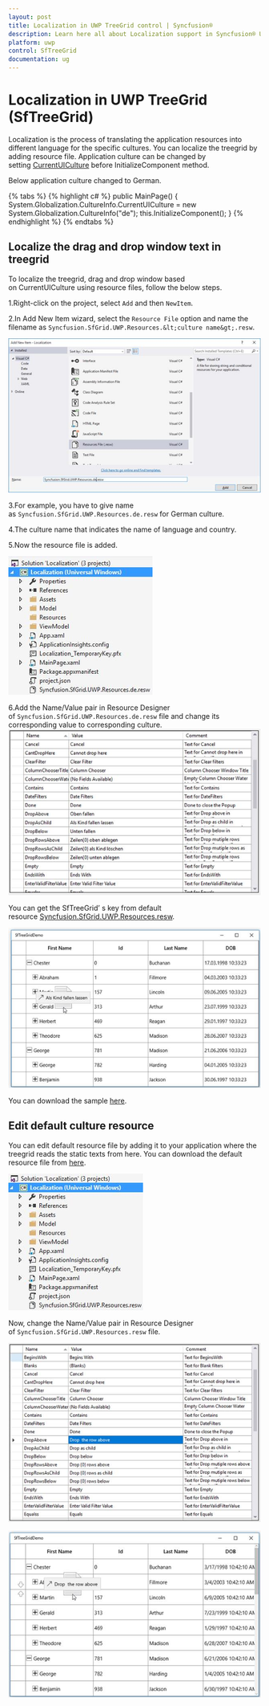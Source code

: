 ```yaml
---
layout: post
title: Localization in UWP TreeGrid control | Syncfusion®
description: Learn here all about Localization support in Syncfusion® UWP TreeGrid (SfTreeGrid) control and more.
platform: uwp
control: SfTreeGrid
documentation: ug
---
```


# Localization in UWP TreeGrid (SfTreeGrid)

Localization is the process of translating the application resources into different language for the specific cultures. You can localize the treegrid by adding resource file. Application culture can be changed by setting [CurrentUICulture](https://msdn.microsoft.com/en-us/library/system.globalization.cultureinfo.currentuiculture.aspx) before InitializeComponent method.

Below application culture changed to German.

{% tabs %}
{% highlight c# %}
public MainPage()
{
    System.Globalization.CultureInfo.CurrentUICulture = new System.Globalization.CultureInfo("de");
    this.InitializeComponent();
}
{% endhighlight %}
{% endtabs %}

## Localize the drag and drop window text in treegrid

To localize the treegrid, drag and drop window based on CurrentUICulture using resource files, follow the below steps.

1.Right-click on the project, select `Add` and then `NewItem`.

2.In Add New Item wizard, select the `Resource File` option and name the filename as `Syncfusion.SfGrid.UWP.Resources.&lt;culture name&gt;.resw`.

![Creating resource file](Localization_images/Localization_img1.jpeg)

3.For example, you have to give name as `Syncfusion.SfGrid.UWP.Resources.de.resw` for German culture.

4.The culture name that indicates the name of language and country.

5.Now the resource file is added.

![Added the created resource file](Localization_images/Localization_img2.jpeg)

6.Add the Name/Value pair in Resource Designer of `Syncfusion.SfGrid.UWP.Resources.de.resw` file and change its corresponding value to corresponding culture.
![Providing the resources as per culture](Localization_images/Localization_img3.jpeg)

You can get the SfTreeGrid’ s key from default resource [Syncfusion.SfGrid.UWP.Resources.resw](http://www.syncfusion.com/downloads/support/directtrac/general/ze/Syncfusion.SfGrid.UWP.Resources-531431521.zip).

![Drag drop window of UWP treegrid with localized string](Localization_images/Localization_img4.jpeg)

You can download the sample [here](https://github.com/SyncfusionExamples/how-to-localize-the-drag-and-drop-window-text-in-treegrid/tree/master/UWP).

## Edit default culture resource 

You can edit default resource file by adding it to your application where the treegrid reads the static texts from here. You can download the default resource file from [here](http://www.syncfusion.com/downloads/support/directtrac/general/ze/Syncfusion.SfGrid.UWP.Resources-531431521.zip).

![Default resource file](Localization_images/Localization_img5.jpeg)

Now, change the Name/Value pair in Resource Designer of `Syncfusion.SfGrid.UWP.Resources.resw` file.

![Modifying the default localization in resource](Localization_images/Localization_img6.jpeg)


![Drag and drop window of UWP treegrid with modified resource](Localization_images/Localization_img7.jpeg)

